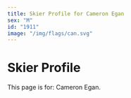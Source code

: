 ```yaml
---
title: Skier Profile for Cameron Egan
sex: "M"
id: "1911"
image: "/img/flags/can.svg" 
---
```


# Skier Profile

This page is for: Cameron Egan.
    